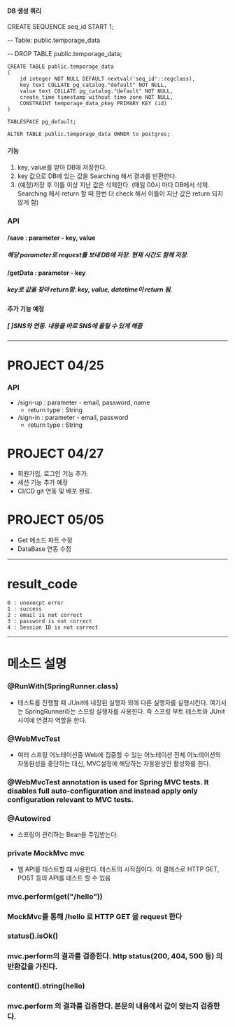#### DB 생성 쿼리  
CREATE SEQUENCE seq_id START 1; 

-- Table: public.temporage_data

-- DROP TABLE public.temporage_data;
```
CREATE TABLE public.temporage_data   
(
    id integer NOT NULL DEFAULT nextval('seq_id'::regclass),
    key text COLLATE pg_catalog."default" NOT NULL,
    value text COLLATE pg_catalog."default" NOT NULL,
    create_time timestamp without time zone NOT NULL,
    CONSTRAINT temporage_data_pkey PRIMARY KEY (id)
)

TABLESPACE pg_default;

ALTER TABLE public.temporage_data OWNER to postgres;

```

#### 기능
1. key, value를 받아 DB에 저장한다.
2. key 값으로 DB에 있는 값을 Searching 해서 결과를 반환한다.
3. (예정)저장 후 이틀 이상 지난 값은 삭제한다. 
(매일 00시 마다 DB에서 삭제. Searching 해서 return 할 때 한번 더 check 해서 이틀이 지난 값은 return 되지 않게 함)

### API
#### /save : parameter - key, value
##### 해당 parameter로 request를 보내 DB에 저장. 현재 시간도 함께 저장.
#### /getData : parameter - key
##### key로 값을 찾아 return함. key, value, datetime이 return 됨.

#### 추가 기능 예정
##### [ ]SNS와 연동. 내용을 바로 SNS에 올릴 수 있게 해줌
---

# PROJECT 04/25 
### API
- /sign-up : parameter - email, password, name 
    - return type : String 
- /sign-in : parameter - email, password 
    - return type : String

# PROJECT 04/27
- 회원가입, 로그인 기능 추가. 
- 세션 기능 추가 예정 
- CI/CD git 연동 및 배포 완료. 

# PROJECT 05/05
- Get 메소드 파트 수정
- DataBase 연동 수정
---

# result_code

```
0 : unexecpt error
1 : success
2 : email is not correct
3 : password is not correct
4 : Session ID is not correct 
```

---
# 메소드 설명
### @RunWith(SpringRunner.class)
- 테스트를 진행할 때 JUnit에 내장된 실행자 외에 다른 실행자를 실행시킨다.
여기서는 SpringRunner라는 스프링 실행자를 사용한다. 즉 스프링 부트 테스트와 JUnit 사이에 연결자 역할을 한다.
### @WebMvcTest
- 여러 스프링 어노테이션중 Web에 집중할 수 있는 어노테이션 전체 어노테이션의 자동완성을 중단하는 대신, MVC설정에 해당하는 자동완성만 활성화를 한다.
### @WebMvcTest annotation is used for Spring MVC tests. It disables full auto-configuration and instead apply only configuration relevant to MVC tests.
### @Autowired
- 스프링이 관리하는 Bean을 주입받는다.
### private  MockMvc mvc
- 웹 API를 테스트할 떄 사용한다. 테스트의 시작점이다. 이 클래스로 HTTP GET, POST 등의 API를 테스트 할 수 있음

### mvc.perform(get("/hello"))
### MockMvc를 통해 /hello 로 HTTP GET 을 request 한다
### status().isOk() 
### mvc.perform의 결과를 검증한다. http status(200, 404, 500 등) 의 반환값을 가진다.
### content().string(hello)
### mvc.perform 의 결과를 검증한다. 본문의 내용에서 값이 맞는지 검증한다.
